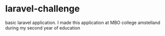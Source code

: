 # laravel-challenge
basic laravel application. I made this application at MBO college amstelland during my second year of education

